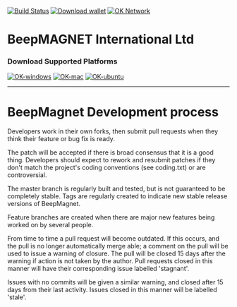 [![Build Status](https://imgur.com/GHxu58W)](https://status.beepmagnet.com/beepmagnetcoin) [![Download wallet](https://img.shields.io/badge/downloads-latest%20client-blue.svg)](https://SGWzqFxDyNgXoFHyyiaBkv/gitlab/repo/) [![OK Network](https://img.shields.io/badge/network%20status-stable-brightgreen.svg)](http://explorer.beepmagnet.com)  

# BeepMAGNET International Ltd


### Download Supported Platforms

[![OK-windows](http://i.imgur.com/kJIvcip.png)](https://beepmagnet.info/#jf_download) [![OK-mac](http://i.imgur.com/eW5Hlpc.png)](https://beepmagnet.info/#jf_download) [![OK-ubuntu](http://imgur.com/orQ2ta4.png)](https://beepmagnet.info/#jf_download) 

--------------------

# BeepMagnet Development process

Developers work in their own forks, then submit pull requests when
they think their feature or bug fix is ready.  

The patch will be accepted if there is broad consensus that it is a
good thing.  Developers should expect to rework and resubmit patches
if they don't match the project's coding conventions (see coding.txt)
or are controversial.

The master branch is regularly built and tested, but is not guaranteed
to be completely stable. Tags are regularly created to indicate new
stable release versions of BeepMagnet.

Feature branches are created when there are major new features being
worked on by several people.

From time to time a pull request will become outdated. If this occurs, and
the pull is no longer automatically merge able; a comment on the pull will
be used to issue a warning of closure. The pull will be closed 15 days
after the warning if action is not taken by the author. Pull requests closed
in this manner will have their corresponding issue labelled 'stagnant'.

Issues with no commits will be given a similar warning, and closed after
15 days from their last activity. Issues closed in this manner will be 
labelled 'stale'.



